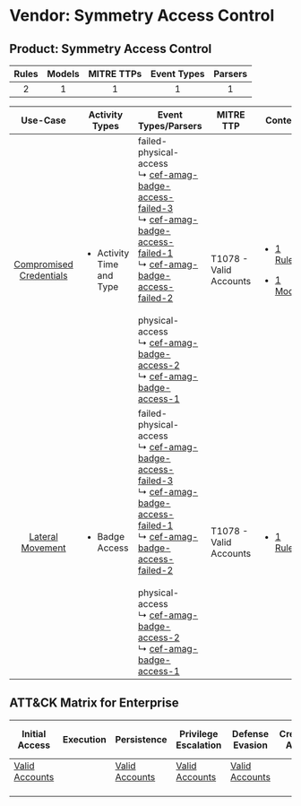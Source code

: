 Vendor: Symmetry Access Control
===============================
Product: Symmetry Access Control
--------------------------------
| Rules | Models | MITRE TTPs | Event Types | Parsers |
|:-----:|:------:|:----------:|:-----------:|:-------:|
|   2   |   1    |     1      |      1      |    1    |

|                                  Use-Case                                  | Activity Types                            | Event Types/Parsers                                                                                                                                                                                                                                                                                                                                                                                                                                                                                                     | MITRE TTP                  | Content                                                                                                                                            |
|:--------------------------------------------------------------------------:| ----------------------------------------- | ----------------------------------------------------------------------------------------------------------------------------------------------------------------------------------------------------------------------------------------------------------------------------------------------------------------------------------------------------------------------------------------------------------------------------------------------------------------------------------------------------------------------- | -------------------------- | -------------------------------------------------------------------------------------------------------------------------------------------------- |
| [Compromised Credentials](../../../UseCases/uc_compromised_credentials.md) | <ul><li>Activity Time  and Type</li></ul> |  failed-physical-access<br> ↳ [cef-amag-badge-access-failed-3](Parsers/parserContent_cef-amag-badge-access-failed-3.md)<br> ↳ [cef-amag-badge-access-failed-1](Parsers/parserContent_cef-amag-badge-access-failed-1.md)<br> ↳ [cef-amag-badge-access-failed-2](Parsers/parserContent_cef-amag-badge-access-failed-2.md)<br><br> physical-access<br> ↳ [cef-amag-badge-access-2](Parsers/parserContent_cef-amag-badge-access-2.md)<br> ↳ [cef-amag-badge-access-1](Parsers/parserContent_cef-amag-badge-access-1.md)<br> | T1078 - Valid Accounts<br> | [<ul><li>1 Rules</li></ul><ul><li>1 Models</li></ul>](Rules_Models/r_m_symmetry_access_control_symmetry_access_control_Compromised_Credentials.md) |
|        [Lateral Movement](../../../UseCases/uc_lateral_movement.md)        | <ul><li>Badge Access</li></ul>            |  failed-physical-access<br> ↳ [cef-amag-badge-access-failed-3](Parsers/parserContent_cef-amag-badge-access-failed-3.md)<br> ↳ [cef-amag-badge-access-failed-1](Parsers/parserContent_cef-amag-badge-access-failed-1.md)<br> ↳ [cef-amag-badge-access-failed-2](Parsers/parserContent_cef-amag-badge-access-failed-2.md)<br><br> physical-access<br> ↳ [cef-amag-badge-access-2](Parsers/parserContent_cef-amag-badge-access-2.md)<br> ↳ [cef-amag-badge-access-1](Parsers/parserContent_cef-amag-badge-access-1.md)<br> | T1078 - Valid Accounts<br> | [<ul><li>1 Rules</li></ul>](Rules_Models/r_m_symmetry_access_control_symmetry_access_control_Lateral_Movement.md)                                  |

ATT&CK Matrix for Enterprise
----------------------------
| Initial Access                                                      | Execution | Persistence                                                         | Privilege Escalation                                                | Defense Evasion                                                     | Credential Access | Discovery | Lateral Movement | Collection | Command and Control | Exfiltration | Impact |
| ------------------------------------------------------------------- | --------- | ------------------------------------------------------------------- | ------------------------------------------------------------------- | ------------------------------------------------------------------- | ----------------- | --------- | ---------------- | ---------- | ------------------- | ------------ | ------ |
| [Valid Accounts](https://attack.mitre.org/techniques/T1078)<br><br> |           | [Valid Accounts](https://attack.mitre.org/techniques/T1078)<br><br> | [Valid Accounts](https://attack.mitre.org/techniques/T1078)<br><br> | [Valid Accounts](https://attack.mitre.org/techniques/T1078)<br><br> |                   |           |                  |            |                     |              |        |